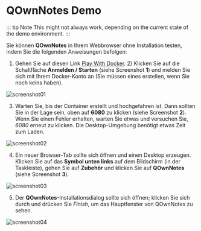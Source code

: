 # QOwnNotes Demo

::: tip
Note
This might not always work, depending on the current state of the demo environment.
:::

Sie können **QOwnNotes** in Ihrem Webbrowser ohne Installation testen, indem Sie die folgenden Anweisungen befolgen:

1) Gehen Sie auf diesen Link [Play With Docker](https://labs.play-with-docker.com/?stack=https://raw.githubusercontent.com/qownnotes/docker-desktop/main/examples/docker-compose.play-with-docker.yml&stack_name=desktop). 2) Klicken Sie auf die Schaltfläche **Anmelden / Starten** (siehe Screenshot **1**) und melden Sie sich mit Ihrem Docker-Konto an (Sie müssen eines erstellen, wenn Sie noch keins haben).

![screenshot01](/img/demo/playwithdocker01.png)

3) Warten Sie, bis der Container erstellt und hochgefahren ist. Dann sollten Sie in der Lage sein, oben auf **6080** zu klicken (siehe Screenshot **2**). Wenn Sie einen Fehler erhalten, warten Sie etwas und versuchen Sie, *6080* erneut zu klicken. Die Desktop-Umgebung benötigt etwas Zeit zum Laden.

![screenshot02](/img/demo/playwithdocker02.png)

4)  Ein neuer Browser-Tab sollte sich öffnen und einen Desktop erzeugen. Klicken Sie auf das **Symbol unten links** auf dem Bildschirm (in der Taskleiste), gehen Sie auf **Zubehör** und klicken Sie auf **QOwnNotes** (siehe Screenshot **3**).

![screenshot03](/img/demo/playwithdocker03.png)

5) Der **QOwnNotes**-Installationsdialog sollte sich öffnen; klicken Sie sich durch und drücken Sie *Finish*, um das Hauptfenster von QOwnNotes zu sehen.

![screenshot04](/img/demo/playwithdocker04.png)
